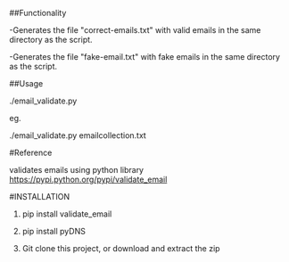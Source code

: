 ##Functionality

-Generates the file "correct-emails.txt" with valid emails in the same directory as the script.

-Generates the file "fake-email.txt" with fake emails in the same directory as the script.

##Usage

./email_validate.py <your email file>

eg. 

./email_validate.py  emailcollection.txt


#Reference

validates emails using python library
https://pypi.python.org/pypi/validate_email

#INSTALLATION

1. pip install validate_email

2. pip install pyDNS

3. Git clone this project, or download and extract the zip